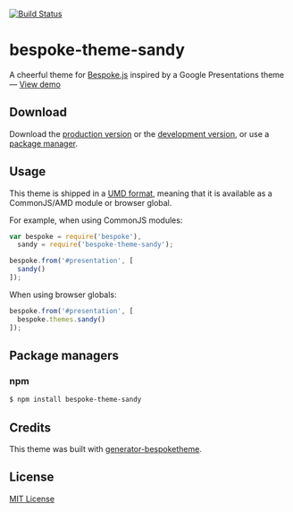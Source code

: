[![Build Status](https://secure.travis-ci.org/fegemo/bespoke-theme-sandy.png?branch=master)](https://travis-ci.org/fegemo/bespoke-theme-sandy)

# bespoke-theme-sandy

A cheerful theme for [Bespoke.js](http://markdalgleish.com/projects/bespoke.js)
inspired by a Google Presentations theme &mdash;
[View demo](http://fegemo.github.io/bespoke-theme-sandy)

## Download

Download the [production version][min] or the [development version][max],
or use a [package manager](#package-managers).

[min]: https://raw.github.com/fegemo/bespoke-theme-sandy/master/dist/bespoke-theme-sandy.min.js
[max]: https://raw.github.com/fegemo/bespoke-theme-sandy/master/dist/bespoke-theme-sandy.js

## Usage

This theme is shipped in a [UMD format](https://github.com/umdjs/umd),
meaning that it is available as a CommonJS/AMD module or browser global.

For example, when using CommonJS modules:

```js
var bespoke = require('bespoke'),
  sandy = require('bespoke-theme-sandy');

bespoke.from('#presentation', [
  sandy()
]);
```

When using browser globals:

```js
bespoke.from('#presentation', [
  bespoke.themes.sandy()
]);
```

## Package managers

### npm

```bash
$ npm install bespoke-theme-sandy
```


## Credits

This theme was built with
[generator-bespoketheme](https://github.com/markdalgleish/generator-bespoketheme).

## License

[MIT License](http://en.wikipedia.org/wiki/MIT_License)
